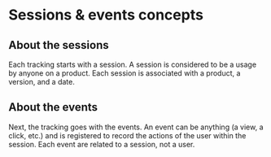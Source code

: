 Sessions & events concepts
===
## About the sessions
Each tracking starts with a session. A session is considered to be a usage by anyone on a product. Each session is associated with a product, a version, and a date.
## About the events
Next, the tracking goes with the events. An event can be anything (a view, a click, etc.) and is registered to record the actions of the user within the session. Each event are related to a session, not a user.
